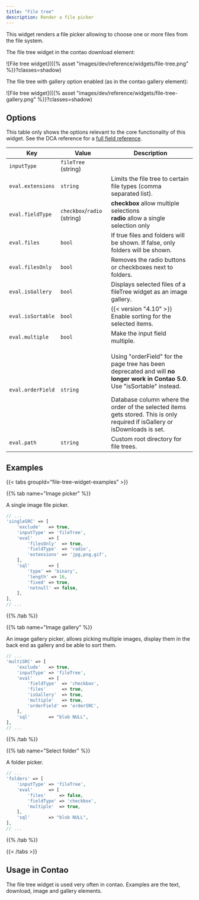 ```yaml
---
title: "File tree"
description: Render a file picker
---
```


This widget renders a file picker allowing to choose one or more files from the file system.


The file tree widget in the contao download element:

![File tree widget]({{% asset "images/dev/reference/widgets/file-tree.png" %}}?classes=shadow)

The file tree with gallery option enabled (as in the contao gallery element):

![File tree widget]({{% asset "images/dev/reference/widgets/file-tree-gallery.png" %}}?classes=shadow)

## Options

This table only shows the options relevant to the core functionality of this widget. See the DCA reference for a [full field reference](../../dca/fields).

| Key               | Value                       | Description                                                                                                                                                                                                                                                                                                   |
|-------------------|-----------------------------|---------------------------------------------------------------------------------------------------------------------------------------------------------------------------------------------------------------------------------------------------------------------------------------------------------------|
| `inputType`       | `fileTree` (string)         |                                                                                                                                                                                                                                                                                                               |
| `eval.extensions` | `string`                    | Limits the file tree to certain file types (comma separated list).                                                                                                                                                                                                                                            |
| `eval.fieldType`  | `checkbox`/`radio` (string) | **checkbox** allow multiple selections<br/>**radio** allow a single selection only                                                                                                                                                                                                                            |
| `eval.files`      | `bool`                      | If true files and folders will be shown. If false, only folders will be shown.                                                                                                                                                                                                                                |
| `eval.filesOnly`  | `bool`                      | Removes the radio buttons or checkboxes next to folders.                                                                                                                                                                                                                                                      |
| `eval.isGallery`  | `bool`                      | Displays selected files of a fileTree widget as an image gallery.                                                                                                                                                                                                                                             |
| `eval.isSortable` | `bool`                      | {{< version "4.10" >}} Enable sorting for the selected items.                                                                                                                                                                                                                                                 |
| `eval.multiple`   | `bool`                      | Make the input field multiple.                                                                                                                                                                                                                                                                                |
| `eval.orderField` | `string`                    | <div class="notices note"><p>Using "orderField" for the page tree has been deprecated and will <strong>no longer work in Contao 5.0</strong>. Use "isSortable" instead.</p></div>Database column where the order of the selected items gets stored. This is only required if isGallery or isDownloads is set. |
| `eval.path`       | `string`                    | Custom root directory for file trees.                                                                                                                                                                                                                                                                         |

## Examples

{{< tabs groupId="file-tree-widget-examples" >}}

{{% tab name="Image picker" %}}

A single image file picker.

```php
// ...
'singleSRC' => [
    'exclude'   => true,
    'inputType' => 'fileTree',
    'eval'      => [
        'filesOnly'  => true,
        'fieldType'  => 'radio',
        'extensions' => 'jpg,png,gif',
    ],
    'sql'       => [
        'type' => 'binary',
        'length' => 16,
        'fixed' => true,
        'notnull' => false,
    ],
],
// ...
```
{{% /tab %}}

{{% tab name="Image gallery" %}}

An image gallery picker, allows picking multiple images, display them in the back end as gallery and be able to sort them.


```php
// ...
'multiSRC' => [
    'exclude'   => true,
    'inputType' => 'fileTree',
    'eval'      => [
        'fieldType'  => 'checkbox',
        'files'      => true,
        'isGallery'  => true,
        'multiple'   => true,
        'orderField' => 'orderSRC',
    ],
    'sql'       => "blob NULL",
],
// ...
```

{{% /tab %}}

{{% tab name="Select folder" %}}

A folder picker.

```php
// ...
'folders' => [
    'inputType' => 'fileTree',
    'eval'      => [
        'files'     => false,
        'fieldType' => 'checkbox',
        'multiple'  => true,
    ],
    'sql'       => "blob NULL",
],
// ...
```

{{% /tab %}}

{{< /tabs >}}


## Usage in Contao

The file tree widget is used very often in contao. Examples are the text, download, image and gallery elements.
